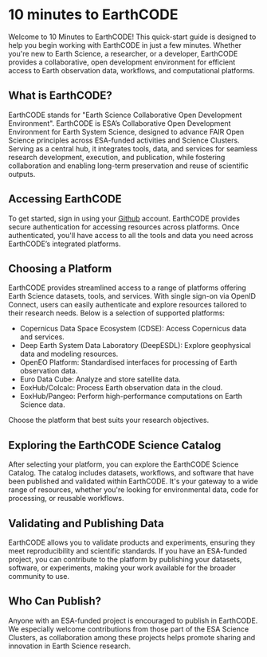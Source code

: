 #  10 minutes to EarthCODE

Welcome to 10 Minutes to EarthCODE! This quick-start guide is designed to help you begin working with EarthCODE in just a few minutes. Whether you're new to Earth Science, a researcher, or a developer, EarthCODE provides a collaborative, open development environment for efficient access to Earth observation data, workflows, and computational platforms.

## What is EarthCODE?
EarthCODE stands for "Earth Science Collaborative Open Development Environment". EarthCODE is ESA’s Collaborative Open Development Environment for Earth System Science, designed to advance FAIR Open Science principles across ESA-funded activities and Science Clusters. Serving as a central hub, it integrates tools, data, and services for seamless research development, execution, and publication, while fostering collaboration and enabling long-term preservation and reuse of scientific outputs.

## Accessing EarthCODE
To get started, sign in using your [Github](https://github.com/) account. EarthCODE provides secure authentication for accessing resources across platforms. Once authenticated, you'll have access to all the tools and data you need across EarthCODE’s integrated platforms.

## Choosing a Platform
EarthCODE provides streamlined access to a range of platforms offering Earth Science datasets, tools, and services. With single sign-on via OpenID Connect, users can easily authenticate and explore resources tailored to their research needs. Below is a selection of supported platforms:

- Copernicus Data Space Ecosystem (CDSE): Access Copernicus data and services.
- Deep Earth System Data Laboratory (DeepESDL): Explore geophysical data and modeling resources.
- OpenEO Platform: Standardised interfaces for processing of Earth observation data. 
- Euro Data Cube: Analyze and store satellite data.
- EoxHub/Colcalc: Process Earth observation data in the cloud.
- EoxHub/Pangeo: Perform high-performance computations on Earth Science data.

Choose the platform that best suits your research objectives.

## Exploring the EarthCODE Science Catalog

After selecting your platform, you can explore the EarthCODE Science Catalog. The catalog includes datasets, workflows, and software that have been published and validated within EarthCODE. It's your gateway to a wide range of resources, whether you're looking for environmental data, code for processing, or reusable workflows.

## Validating and Publishing Data

EarthCODE allows you to validate products and experiments, ensuring they meet reproducibility and scientific standards. If you have an ESA-funded project, you can contribute to the platform by publishing your datasets, software, or experiments, making your work available for the broader community to use.

## Who Can Publish?

Anyone with an ESA-funded project is encouraged to publish in EarthCODE. We especially welcome contributions from those part of the ESA Science Clusters, as collaboration among these projects helps promote sharing and innovation in Earth Science research.

